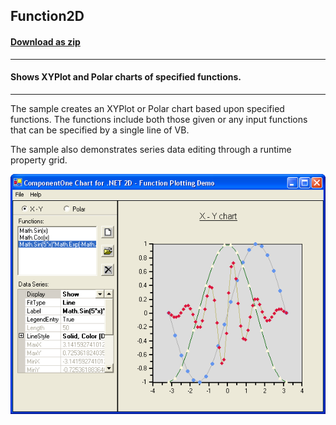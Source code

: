 ## Function2D
#### [Download as zip](https://grapecity.github.io/DownGit/#/home?url=https://github.com/GrapeCity/ComponentOne-WinForms-Samples/tree/master/NetFramework\Charts\VB\Function2D)
____
#### Shows XYPlot and Polar charts of specified functions.
____
The sample creates an XYPlot or Polar chart based upon specified functions.
The functions include both those given or any input functions that can be specified by a single line of VB.

The sample also demonstrates series data editing through a runtime property grid.

![screenshot](screenshot.png)
